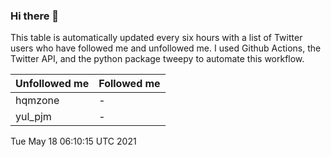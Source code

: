 ### Hi there 👋

This table is automatically updated every six hours with a list of Twitter users who have followed me and unfollowed me. I used Github Actions, the Twitter API, and the python package tweepy to automate this workflow.

| Unfollowed me |  Followed me |
| --- | --- |
|hqmzone|-|
|yul_pjm|-|
Tue May 18 06:10:15 UTC 2021
